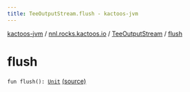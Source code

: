 ```yaml
---
title: TeeOutputStream.flush - kactoos-jvm
---
```


[kactoos-jvm](../../index.html) / [nnl.rocks.kactoos.io](../index.html) / [TeeOutputStream](index.html) / [flush](./flush.html)

# flush

`fun flush(): `[`Unit`](https://kotlinlang.org/api/latest/jvm/stdlib/kotlin/-unit/index.html) [(source)](https://github.com/neonailol/kactoos/blob/master/kactoos-jvm/src/main/kotlin/nnl/rocks/kactoos/io/TeeOutputStream.kt#L53)